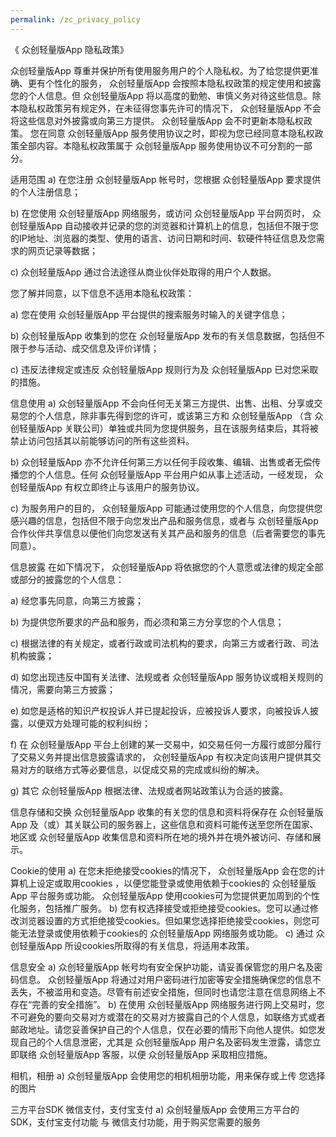 ```yaml
---
permalink: /zc_privacy_policy
---
```


《 众创轻量版App 隐私政策》

众创轻量版App 尊重并保护所有使用服务用户的个人隐私权。为了给您提供更准确、更有个性化的服务， 众创轻量版App 会按照本隐私权政策的规定使用和披露您的个人信息。但 众创轻量版App 将以高度的勤勉、审慎义务对待这些信息。除本隐私权政策另有规定外，在未征得您事先许可的情况下， 众创轻量版App 不会将这些信息对外披露或向第三方提供。 众创轻量版App 会不时更新本隐私权政策。 您在同意 众创轻量版App 服务使用协议之时，即视为您已经同意本隐私权政策全部内容。本隐私权政策属于 众创轻量版App 服务使用协议不可分割的一部分。

适用范围
a) 在您注册 众创轻量版App 帐号时，您根据 众创轻量版App 要求提供的个人注册信息；

b) 在您使用 众创轻量版App 网络服务，或访问 众创轻量版App 平台网页时， 众创轻量版App 自动接收并记录的您的浏览器和计算机上的信息，包括但不限于您的IP地址、浏览器的类型、使用的语言、访问日期和时间、软硬件特征信息及您需求的网页记录等数据；

c) 众创轻量版App 通过合法途径从商业伙伴处取得的用户个人数据。

您了解并同意，以下信息不适用本隐私权政策：

a) 您在使用 众创轻量版App 平台提供的搜索服务时输入的关键字信息；

b) 众创轻量版App 收集到的您在 众创轻量版App 发布的有关信息数据，包括但不限于参与活动、成交信息及评价详情；

c) 违反法律规定或违反 众创轻量版App 规则行为及 众创轻量版App 已对您采取的措施。

信息使用
a) 众创轻量版App 不会向任何无关第三方提供、出售、出租、分享或交易您的个人信息，除非事先得到您的许可，或该第三方和 众创轻量版App （含 众创轻量版App 关联公司）单独或共同为您提供服务，且在该服务结束后，其将被禁止访问包括其以前能够访问的所有这些资料。

b) 众创轻量版App 亦不允许任何第三方以任何手段收集、编辑、出售或者无偿传播您的个人信息。任何 众创轻量版App 平台用户如从事上述活动，一经发现， 众创轻量版App 有权立即终止与该用户的服务协议。

c) 为服务用户的目的， 众创轻量版App 可能通过使用您的个人信息，向您提供您感兴趣的信息，包括但不限于向您发出产品和服务信息，或者与 众创轻量版App 合作伙伴共享信息以便他们向您发送有关其产品和服务的信息（后者需要您的事先同意）。

信息披露
在如下情况下， 众创轻量版App 将依据您的个人意愿或法律的规定全部或部分的披露您的个人信息：

a) 经您事先同意，向第三方披露；

b) 为提供您所要求的产品和服务，而必须和第三方分享您的个人信息；

c) 根据法律的有关规定，或者行政或司法机构的要求，向第三方或者行政、司法机构披露；

d) 如您出现违反中国有关法律、法规或者 众创轻量版App 服务协议或相关规则的情况，需要向第三方披露；

e) 如您是适格的知识产权投诉人并已提起投诉，应被投诉人要求，向被投诉人披露，以便双方处理可能的权利纠纷；

f) 在 众创轻量版App 平台上创建的某一交易中，如交易任何一方履行或部分履行了交易义务并提出信息披露请求的， 众创轻量版App 有权决定向该用户提供其交易对方的联络方式等必要信息，以促成交易的完成或纠纷的解决。

g) 其它 众创轻量版App 根据法律、法规或者网站政策认为合适的披露。

信息存储和交换
众创轻量版App 收集的有关您的信息和资料将保存在 众创轻量版App 及（或）其关联公司的服务器上，这些信息和资料可能传送至您所在国家、地区或 众创轻量版App 收集信息和资料所在地的境外并在境外被访问、存储和展示。

Cookie的使用
a) 在您未拒绝接受cookies的情况下， 众创轻量版App 会在您的计算机上设定或取用cookies
，以便您能登录或使用依赖于cookies的 众创轻量版App 平台服务或功能。 众创轻量版App 使用cookies可为您提供更加周到的个性化服务，包括推广服务。 b) 您有权选择接受或拒绝接受cookies。您可以通过修改浏览器设置的方式拒绝接受cookies。但如果您选择拒绝接受cookies，则您可能无法登录或使用依赖于cookies的 众创轻量版App 网络服务或功能。
c) 通过 众创轻量版App 所设cookies所取得的有关信息，将适用本政策。

信息安全
a) 众创轻量版App 帐号均有安全保护功能，请妥善保管您的用户名及密码信息。 众创轻量版App 将通过对用户密码进行加密等安全措施确保您的信息不丢失，不被滥用和变造。尽管有前述安全措施，但同时也请您注意在信息网络上不存在“完善的安全措施”。
b) 在使用 众创轻量版App 网络服务进行网上交易时，您不可避免的要向交易对方或潜在的交易对方披露自己的个人信息，如联络方式或者邮政地址。请您妥善保护自己的个人信息，仅在必要的情形下向他人提供。如您发现自己的个人信息泄密，尤其是 众创轻量版App 用户名及密码发生泄露，请您立即联络 众创轻量版App 客服，以便 众创轻量版App 采取相应措施。

相机，相册
a) 众创轻量版App 会使用您的相机相册功能，用来保存或上传 您选择的图片

三方平台SDK 微信支付，支付宝支付
a) 众创轻量版App 会使用三方平台的SDK，支付宝支付功能 与 微信支付功能，用于购买您需要的服务


